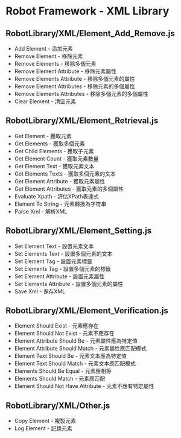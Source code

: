 # Robot Framework - XML Library

## RobotLibrary/XML/Element_Add_Remove.js
- Add Element - 添加元素
- Remove Element - 移除元素
- Remove Elements - 移除多個元素
- Remove Element Attribute - 移除元素屬性
- Remove Elements Attribute - 移除多個元素的屬性
- Remove Element Attributes - 移除元素的多個屬性
- Remove Elements Attributes - 移除多個元素的多個屬性
- Clear Element - 清空元素

## RobotLibrary/XML/Element_Retrieval.js
- Get Element - 獲取元素
- Get Elements - 獲取多個元素
- Get Child Elements - 獲取子元素
- Get Element Count - 獲取元素數量
- Get Element Text - 獲取元素文本
- Get Elements Texts - 獲取多個元素的文本
- Get Element Attribute - 獲取元素屬性
- Get Element Attributes - 獲取元素的多個屬性
- Evaluate Xpath - 評估XPath表達式
- Element To String - 元素轉換為字符串
- Parse Xml - 解析XML

## RobotLibrary/XML/Element_Setting.js
- Set Element Text - 設置元素文本
- Set Elements Text - 設置多個元素的文本
- Set Element Tag - 設置元素標籤
- Set Elements Tag - 設置多個元素的標籤
- Set Element Attribute - 設置元素屬性
- Set Elements Attribute - 設置多個元素的屬性
- Save Xml - 保存XML

## RobotLibrary/XML/Element_Verification.js
- Element Should Exist - 元素應存在
- Element Should Not Exist - 元素不應存在
- Element Attribute Should Be - 元素屬性應為特定值
- Element Attribute Should Match - 元素屬性應匹配模式
- Element Text Should Be - 元素文本應為特定值
- Element Text Should Match - 元素文本應匹配模式
- Elements Should Be Equal - 元素應相等
- Elements Should Match - 元素應匹配
- Element Should Not Have Attribute - 元素不應有特定屬性

## RobotLibrary/XML/Other.js
- Copy Element - 複製元素
- Log Element - 記錄元素
